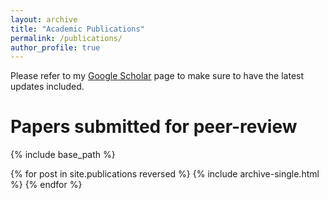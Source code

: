 ```yaml
---
layout: archive
title: "Academic Publications"
permalink: /publications/
author_profile: true
---
```


<!-- Publications
====== -->
Please refer to my [Google Scholar](https://scholar.google.com/citations?user=qrTsOTYAAAAJ&hl=en) page to make sure to have the latest updates included.

Papers submitted for peer-review
======

{% include base_path %}

{% for post in site.publications reversed %}
  {% include archive-single.html %}
{% endfor %}
